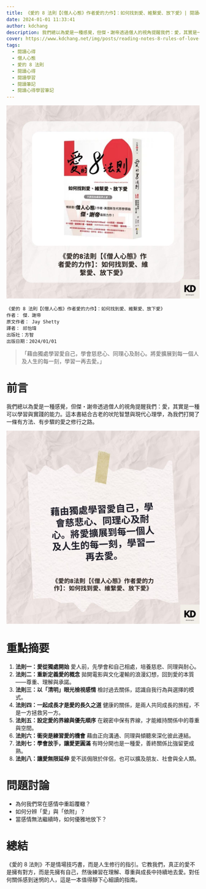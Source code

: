 ```yaml
---
title: 《愛的 8 法則【《僧人心態》作者愛的力作】：如何找到愛、維繫愛、放下愛》| 閱讀心得學習筆記
date: 2024-01-01 11:33:41
author: kdchang
description: 我們總以為愛是一種感覺，但傑・謝帝透過僧人的視角提醒我們：愛，其實是一種可以學習與實踐的能力。這本書結合古老的吠陀智慧與現代心理學，為我們打開了一條有方法、有步驟的愛之修行之路。
cover: https://www.kdchang.net/img/posts/reading-notes-8-rules-of-love-how-to-find-it-keep-it-and-let-it-go-1.jpg
tags:
  - 閱讀心得
  - 僧人心態
  - 愛的 8 法則
  - 閱讀心得
  - 閱讀學習
  - 閱讀筆記
  - 閱讀心得學習筆記
---
```


![](img/posts/reading-notes-8-rules-of-love-how-to-find-it-keep-it-and-let-it-go-1.jpg)

```
《愛的 8 法則【《僧人心態》作者愛的力作】：如何找到愛、維繫愛、放下愛》
作者： 傑．謝帝
原文作者： Jay Shetty
譯者： 祁怡瑋
出版社：方智
出版日期：2024/01/01
```

> 「藉由獨處學習愛自己，學會慈悲心、同理心及耐心。將愛擴展到每一個人及人生的每一刻，學習一再去愛。」

# 前言

我們總以為愛是一種感覺，但傑・謝帝透過僧人的視角提醒我們：愛，其實是一種可以學習與實踐的能力。這本書結合古老的吠陀智慧與現代心理學，為我們打開了一條有方法、有步驟的愛之修行之路。

![](img/posts/reading-notes-8-rules-of-love-how-to-find-it-keep-it-and-let-it-go-2.jpg)

# 重點摘要

1. **法則一：愛從獨處開始**
   愛人前，先學會和自己相處，培養慈悲、同理與耐心。
2. **法則二：重新定義愛的概念**
   拋開電影與文化灌輸的浪漫幻想，回到愛的本質——尊重、理解與承諾。
3. **法則三：以「清明」眼光檢視感情**
   檢討過去關係，認識自我行為與選擇的模式。
4. **法則四：一起成長才是愛的長久之道**
   健康的關係，是兩人共同成長的旅程，不是一方拯救另一方。
5. **法則五：設定愛的界線與優先順序**
   在親密中保有界線，才能維持關係中的尊重與空間。
6. **法則六：衝突是練習愛的機會**
   藉由正向溝通、同理與傾聽來深化彼此連結。
7. **法則七：學會放手，讓愛更圓滿**
   有時分開也是一種愛，善終關係比強留更成熟。
8. **法則八：讓愛無限延伸**
   愛不該侷限於伴侶，也可以擴及朋友、社會與全人類。

# 問題討論

- 為何我們常在感情中重蹈覆轍？
- 如何分辨「愛」與「依附」？
- 當感情無法繼續時，如何優雅地放下？

# 總結

《愛的 8 法則》不是情場技巧書，而是人生修行的指引。它教我們，真正的愛不是擁有對方，而是先擁有自己，然後練習在理解、尊重與成長中持續地去愛。對任何關係感到迷惘的人，這是一本值得靜下心細讀的指南。
